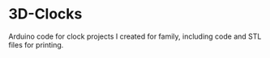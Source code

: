 # 3D-Clocks
Arduino code for clock projects I created for family, including code and STL files for printing.
